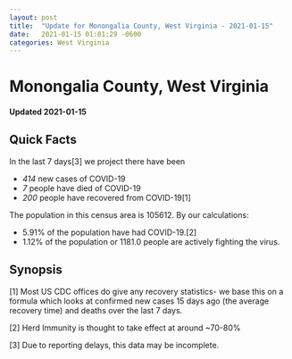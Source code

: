 ```yaml
---
layout: post
title:  "Update for Monongalia County, West Virginia - 2021-01-15"
date:   2021-01-15 01:01:29 -0600
categories: West Virginia
---
```


# Monongalia County, West Virginia
#### Updated 2021-01-15

## Quick Facts

In the last 7 days[3] we project there have been
- *414* new cases of COVID-19
- *7* people have died of COVID-19
- *200* people have recovered from COVID-19[1]

The population in this census area is 105612. By our calculations:
- 5.91% of the population have had COVID-19.[2]
- 1.12% of the population or 1181.0 people are actively fighting the virus.

## Synopsis




[1] Most US CDC offices do give any recovery statistics- we base this on a formula which looks at confirmed new cases
15 days ago (the average recovery time) and deaths over the last 7 days.

[2] Herd Immunity is thought to take effect at around ~70-80%

[3] Due to reporting delays, this data may be incomplete.
 
    